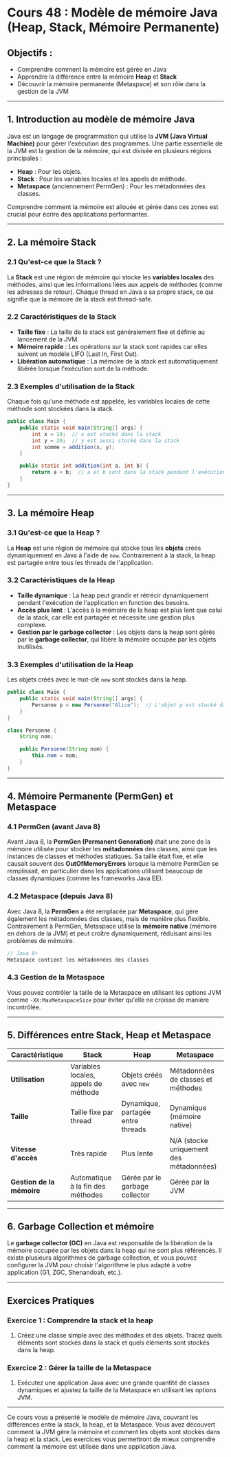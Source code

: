 
# Cours 48 : Modèle de mémoire Java (Heap, Stack, Mémoire Permanente)

## Objectifs :
- Comprendre comment la mémoire est gérée en Java
- Apprendre la différence entre la mémoire **Heap** et **Stack**
- Découvrir la mémoire permanente (Metaspace) et son rôle dans la gestion de la JVM

---

## 1. Introduction au modèle de mémoire Java

Java est un langage de programmation qui utilise la **JVM (Java Virtual Machine)** pour gérer l'exécution des programmes. Une partie essentielle de la JVM est la gestion de la mémoire, qui est divisée en plusieurs régions principales :
- **Heap** : Pour les objets.
- **Stack** : Pour les variables locales et les appels de méthode.
- **Metaspace** (anciennement PermGen) : Pour les métadonnées des classes.

Comprendre comment la mémoire est allouée et gérée dans ces zones est crucial pour écrire des applications performantes.

---

## 2. La mémoire Stack

### 2.1 Qu'est-ce que la Stack ?
La **Stack** est une région de mémoire qui stocke les **variables locales** des méthodes, ainsi que les informations liées aux appels de méthodes (comme les adresses de retour). Chaque thread en Java a sa propre stack, ce qui signifie que la mémoire de la stack est thread-safe.

### 2.2 Caractéristiques de la Stack
- **Taille fixe** : La taille de la stack est généralement fixe et définie au lancement de la JVM.
- **Mémoire rapide** : Les opérations sur la stack sont rapides car elles suivent un modèle LIFO (Last In, First Out).
- **Libération automatique** : La mémoire de la stack est automatiquement libérée lorsque l'exécution sort de la méthode.

### 2.3 Exemples d'utilisation de la Stack
Chaque fois qu'une méthode est appelée, les variables locales de cette méthode sont stockées dans la stack.

```java
public class Main {
    public static void main(String[] args) {
        int x = 10;  // x est stocké dans la stack
        int y = 20;  // y est aussi stocké dans la stack
        int somme = addition(x, y);
    }

    public static int addition(int a, int b) {
        return a + b;  // a et b sont dans la stack pendant l'exécution de la méthode
    }
}
```

---

## 3. La mémoire Heap

### 3.1 Qu'est-ce que la Heap ?
La **Heap** est une région de mémoire qui stocke tous les **objets** créés dynamiquement en Java à l'aide de `new`. Contrairement à la stack, la heap est partagée entre tous les threads de l'application.

### 3.2 Caractéristiques de la Heap
- **Taille dynamique** : La heap peut grandir et rétrécir dynamiquement pendant l'exécution de l'application en fonction des besoins.
- **Accès plus lent** : L'accès à la mémoire de la heap est plus lent que celui de la stack, car elle est partagée et nécessite une gestion plus complexe.
- **Gestion par le garbage collector** : Les objets dans la heap sont gérés par le **garbage collector**, qui libère la mémoire occupée par les objets inutilisés.

### 3.3 Exemples d'utilisation de la Heap
Les objets créés avec le mot-clé `new` sont stockés dans la heap.

```java
public class Main {
    public static void main(String[] args) {
        Personne p = new Personne("Alice");  // L'objet p est stocké dans la heap
    }
}

class Personne {
    String nom;

    public Personne(String nom) {
        this.nom = nom;
    }
}
```

---

## 4. Mémoire Permanente (PermGen) et Metaspace

### 4.1 PermGen (avant Java 8)
Avant Java 8, la **PermGen (Permanent Generation)** était une zone de la mémoire utilisée pour stocker les **métadonnées** des classes, ainsi que les instances de classes et méthodes statiques. Sa taille était fixe, et elle causait souvent des **OutOfMemoryErrors** lorsque la mémoire PermGen se remplissait, en particulier dans les applications utilisant beaucoup de classes dynamiques (comme les frameworks Java EE).

### 4.2 Metaspace (depuis Java 8)
Avec Java 8, la **PermGen** a été remplacée par **Metaspace**, qui gère également les métadonnées des classes, mais de manière plus flexible. Contrairement à PermGen, Metaspace utilise la **mémoire native** (mémoire en dehors de la JVM) et peut croître dynamiquement, réduisant ainsi les problèmes de mémoire.

```java
// Java 8+
Metaspace contient les métadonnées des classes
```

### 4.3 Gestion de la Metaspace
Vous pouvez contrôler la taille de la Metaspace en utilisant les options JVM comme `-XX:MaxMetaspaceSize` pour éviter qu'elle ne croisse de manière incontrôlée.

---

## 5. Différences entre Stack, Heap et Metaspace

| **Caractéristique**     | **Stack**                          | **Heap**                               | **Metaspace**                            |
|-------------------------|------------------------------------|----------------------------------------|------------------------------------------|
| **Utilisation**          | Variables locales, appels de méthode | Objets créés avec `new`                | Métadonnées de classes et méthodes       |
| **Taille**              | Taille fixe par thread             | Dynamique, partagée entre threads      | Dynamique (mémoire native)               |
| **Vitesse d'accès**      | Très rapide                       | Plus lente                            | N/A (stocke uniquement des métadonnées)  |
| **Gestion de la mémoire**| Automatique à la fin des méthodes  | Gérée par le garbage collector         | Gérée par la JVM                        |

---

## 6. Garbage Collection et mémoire

Le **garbage collector (GC)** en Java est responsable de la libération de la mémoire occupée par les objets dans la heap qui ne sont plus référencés. Il existe plusieurs algorithmes de garbage collection, et vous pouvez configurer la JVM pour choisir l'algorithme le plus adapté à votre application (G1, ZGC, Shenandoah, etc.).

---

## Exercices Pratiques

### Exercice 1 : Comprendre la stack et la heap
1. Créez une classe simple avec des méthodes et des objets. Tracez quels éléments sont stockés dans la stack et quels éléments sont stockés dans la heap.

### Exercice 2 : Gérer la taille de la Metaspace
1. Exécutez une application Java avec une grande quantité de classes dynamiques et ajustez la taille de la Metaspace en utilisant les options JVM.

---

Ce cours vous a présenté le modèle de mémoire Java, couvrant les différences entre la stack, la heap, et la Metaspace. Vous avez découvert comment la JVM gère la mémoire et comment les objets sont stockés dans la heap et la stack. Les exercices vous permettront de mieux comprendre comment la mémoire est utilisée dans une application Java.
